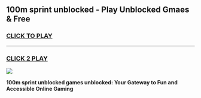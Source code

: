 
## 100m sprint unblocked - Play Unblocked Gmaes & Free
<h3>
<a href="https://news.freeplayer.one?title=100m_sprint_unblocked&ref=16F">CLICK TO PLAY</a></h3>
<hr>

<h3>
<a href="https://news.freeplayer.one?title=100m_sprint_unblocked&ref=16F">CLICK 2 PLAY</a>
  
</h3>

<a href="https://news.freeplayer.one?title=100m_sprint_unblocked&ref=16F/"><img src="https://clearcache.store/games.png"></a>


**100m sprint unblocked games unblocked: Your Gateway to Fun and Accessible Online Gaming**
